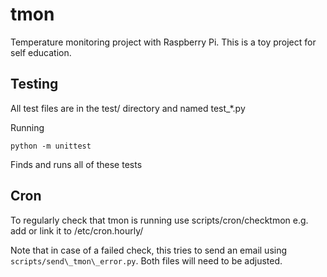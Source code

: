 # tmon
Temperature monitoring project with Raspberry Pi.
This is a toy project for self education.

## Testing
All test files are in the test/ directory and named test\_\*.py

Running
```
python -m unittest
```
Finds and runs all of these tests

## Cron
To regularly check that tmon is running use scripts/cron/checktmon
e.g. add or link it to /etc/cron.hourly/

Note that in case of a failed check, this tries to send an email using
`scripts/send\_tmon\_error.py`. Both files will need to be adjusted.
